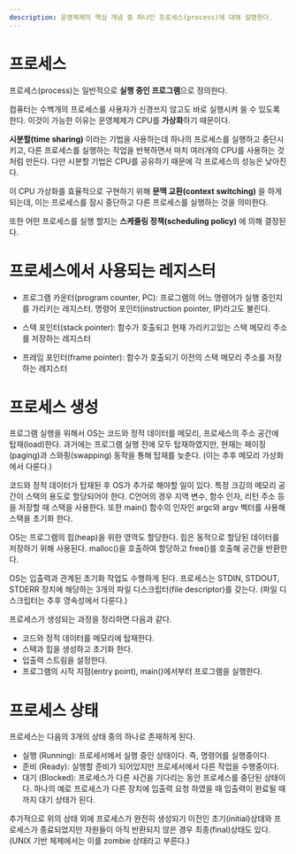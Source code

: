 ```yaml
---
description: 운영체제의 핵심 개념 중 하나인 프로세스(process)에 대해 설명한다.
---
```


# 프로세스

프로세스(process)는 일반적으로 **실행 중인 프로그램**으로 정의한다.

컴퓨터는 수백개의 프로세스를 사용자가 신경쓰지 않고도 바로 실행시켜 쓸 수 있도록 한다. 이것이 가능한 이유는 운영체제가 CPU를 **가상화**하기 때문이다.

**시분할(time sharing)** 이라는 기법을 사용하는데 하나의 프로세스를 실행하고 중단시키고, 다른 프로세스를 실행하는 작업을 반복하면서 마치 여러개의 CPU를 사용하는 것 처럼 만든다. 다만 시분할 기법은 CPU를 공유하기 때문에 각 프로세스의 성능은 낮아진다.

이 CPU 가상화를 효율적으로 구현하기 위해 **문맥 교환(context switching)** 을 하게 되는데, 이는 프로세스를 잠시 중단하고 다른 프로세스를 실행하는 것을 의미한다. 

또한 어떤 프로세스를 실행 할지는 **스케줄링 정책(scheduling policy)** 에 의해 결정된다.


# 프로세스에서 사용되는 레지스터

- 프로그램 카운터(program counter, PC): 프로그램의 어느 명령어가 실행 중인지를 가리키는 레지스터. 명령어 포인터(instruction pointer, IP)라고도 불린다.

- 스택 포인터(stack pointer): 함수가 호출되고 현재 가리키고있는 스택 메모리 주소를 저장하는 레지스터

- 프레임 포인터(frame pointer): 함수가 호출되기 이전의 스택 메모리 주소를 저장하는 레지스터

# 프로세스 생성

프로그램 실행을 위해서 OS는 코드와 정적 데이터를 메모리, 프로세스의 주소 공간에 탑재(load)한다. 과거에는 프로그램 실행 전에 모두 탑재하였지만, 현재는 페이징(paging)과 스와핑(swapping) 동작을 통해 탑재를 늦춘다. (이는 추후 메모리 가상화에서 다룬다.)

코드와 정적 데이터가 탑재된 후 OS가 추가로 해야할 일이 있다. 특정 크깅의 메모리 공간이 스택의 용도로 할당되어야 한다. C언어의 경우 지역 변수, 함수 인자, 리턴 주소 등을 저장할 때 스택을 사용한다. 또한 main() 함수의 인자인 argc와 argv 벡터를 사용해 스택을 초기화 한다.

OS는 프로그램의 힙(heap)을 위한 영역도 할당한다. 힙은 동적으로 할당된 데이터를 저장하기 위해 사용된다. malloc()을 호출하여 할당하고 free()를 호출해 공간을 반환한다.

OS는 입출력과 관계된 초기화 작업도 수행하게 된다. 프로세스는 STDIN, STDOUT, STDERR 장치에 해당하는 3개의 파일 디스크립터(file descriptor)를 갖는다. (파일 디스크립터는 추후 영속성에서 다룬다.)

프로세스가 생성되는 과정을 정리하면 다음과 같다.
- 코드와 정적 데이터를 메모리에 탑재한다.
- 스택과 힙을 생성하고 초기화 한다.
- 입출력 스트림을 설정한다.
- 프로그램의 시작 지점(entry point), main()에서부터 프로그램을 실행한다.

# 프로세스 상태 

프로세스는 다음의 3개의 상태 중의 하나로 존재하게 된다.
- 실행 (Running): 프로세서에서 실행 중인 상태이다. 즉, 명령어를 실행중이다.
- 준비 (Ready): 실행할 준비가 되어있지만 프로세서에서 다른 작업을 수행중이다.
- 대기 (Blocked): 프로세스가 다른 사건을 기다리는 동안 프로세스를 중단된 상태이다. 하나의 예로 프로세스가 다른 장치에 입출력 요청 하였을 때 입출력이 완료될 때까지 대기 상태가 된다.

추가적으로 위의 상태 외에 프로세스가 완전히 생성되기 이전인 초기(initial)상태와 프로세스가 종료되었지만 자원들이 아직 반환되지 않은 경우 최종(final)상태도 있다. (UNIX 기반 체제에서는 이를 zombie 상태라고 부른다.)


